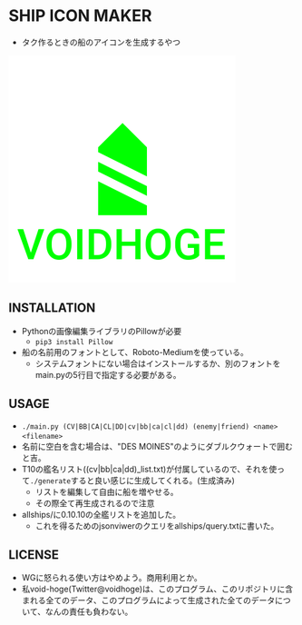 # SHIP ICON MAKER
- タク作るときの船のアイコンを生成するやつ

![VOIDHOGE.png](VOIDHOGE.png)

## INSTALLATION
- Pythonの画像編集ライブラリのPillowが必要
  - `pip3 install Pillow`
- 船の名前用のフォントとして、Roboto-Mediumを使っている。
  - システムフォントにない場合はインストールするか、別のフォントをmain.pyの5行目で指定する必要がある。

## USAGE
- `./main.py (CV|BB|CA|CL|DD|cv|bb|ca|cl|dd) (enemy|friend) <name> <filename>`
- 名前に空白を含む場合は、"DES MOINES"のようにダブルクウォートで囲むと吉。
- T10の艦名リスト((cv|bb|ca|dd)_list.txt)が付属しているので、それを使って`./generate`すると良い感じに生成してくれる。(生成済み)
  - リストを編集して自由に船を増やせる。
  - その際全て再生成されるので注意
- allships/に0.10.10の全艦リストを追加した。
  - これを得るためのjsonviwerのクエリをallships/query.txtに書いた。

## LICENSE
- WGに怒られる使い方はやめよう。商用利用とか。
- 私void-hoge(Twitter@voidhoge)は、このプログラム、このリポジトリに含まれる全てのデータ、このプログラムによって生成された全てのデータについて、なんの責任も負わない。
